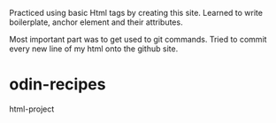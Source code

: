 Practiced using basic Html tags by creating this site. Learned to write boilerplate, anchor element and their attributes. 

Most important part was to get used to git commands. Tried to commit every new line of my html onto the github site. 
# odin-recipes
html-project
